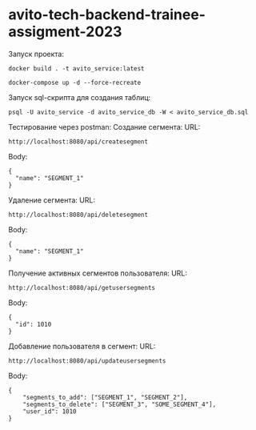 # avito-tech-backend-trainee-assigment-2023
Запуск проекта:  
```
docker build . -t avito_service:latest
```
```
docker-compose up -d --force-recreate
```
Запуск sql-скрипта для создания таблиц:
```
psql -U avito_service -d avito_service_db -W < avito_service_db.sql
```
Тестирование через postman:
Создание сегмента:
URL:  
```
http://localhost:8080/api/createsegment
```
Body:  
```
{
  "name": "SEGMENT_1"
}
```
Удаление сегмента:
URL:  
```
http://localhost:8080/api/deletesegment
```
Body:  
```
{
  "name": "SEGMENT_1"
}
```
Получение активных сегментов пользователя:
URL:  
```
http://localhost:8080/api/getusersegments
```
Body:  
```
{
  "id": 1010
}
```
Добавление пользователя в сегмент:
URL:  
```
http://localhost:8080/api/updateusersegments
```
Body:  
```
{
    "segments_to_add": ["SEGMENT_1", "SEGMENT_2"],
    "segments_to_delete": ["SEGMENT_3", "SOME_SEGMENT_4"],
    "user_id": 1010
}
```
